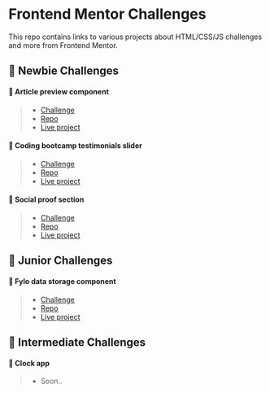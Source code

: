 # Frontend Mentor Challenges
This repo contains links to various projects about HTML/CSS/JS challenges and more from Frontend Mentor.

## 🔶 Newbie Challenges

#### 🔹 Article preview component
>  - [Challenge](https://www.frontendmentor.io/challenges/article-preview-component-dYBN_pYFT)
>  - [Repo](https://github.com/juank1791/frontend-mentor-article-challenge)
>  - [Live project](https://frontendmentor-article-challenge.netlify.app/)

#### 🔹 Coding bootcamp testimonials slider
>  - [Challenge](https://www.frontendmentor.io/challenges/coding-bootcamp-testimonials-slider-4FNyLA8JL)
>  - [Repo](https://github.com/juank1791/frontendmentor-coding-bootcamp)
>  - [Live project](https://frontendmentor-coding-bootcamp.vercel.app/)

#### 🔹 Social proof section
>  - [Challenge](https://www.frontendmentor.io/challenges/social-proof-section-6e0qTv_bA)
>  - [Repo](https://github.com/juank1791/frontendmentor-social-proof)
>  - [Live project](https://frontendmentor-social-proof-nine.vercel.app/)

## 🔶 Junior Challenges
#### 🔹 Fylo data storage component
>  - [Challenge](https://www.frontendmentor.io/challenges/fylo-data-storage-component-1dZPRbV5n)
>  - [Repo](https://github.com/juank1791/frontend-mentor-fylo-data-storage)
>  - [Live project](https://fylo-data-storage-component-master-red.vercel.app)

## 🔶 Intermediate Challenges

#### 🔹 Clock app
> - Soon..
